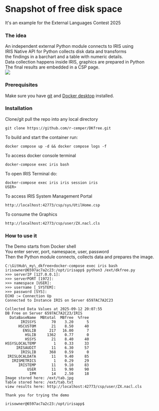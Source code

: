 # Snapshot of free disk space
It's an example for the External Languages Contest 2025   
### The idea
An independent external Python module connects to IRIS using  
IRIS Native API for Python collects disk data and transforms  
the findings in a barchart and a table with numeric details.  
Data collection happens inside IRIS, graphics are prepared in Python   
The final results are embedded in a CSP page.  
<img src="https://github.com/r-cemper/DKfree/blob/master/dkfree1.jpg">    

### Prerequisites
Make sure you have [git](https://git-scm.com/book/en/v2/Getting-Started-Installing-Git) and [Docker desktop](https://www.docker.com/products/docker-desktop) installed.
### Installation
Clone/git pull the repo into any local directory
```
git clone https://github.com/r-cemper/DKfree.git
```
To build and start the container run:
```
docker compose up -d && docker compose logs -f
```
To access docker console terminal
```
docker-compose exec iris bash
```
To open IRIS Terminal do:
```
docker-compose exec iris iris session iris
USER>
```
To access IRIS System Management Portal
```
http://localhost:42773/csp/sys/UtilHome.csp
```
To consume the Graphics
```
http://localhost:42773/csp/user/ZX.nacl.cls
```
### How to use it
The Demo starts from Docker shell  
You enter server, port, namespace, user, password  
Then the Python module connects, collects data and prepares the image.  
```
C:\GitHub\_my\_dkfree>docker-compose exec iris bash
irisowner@6597ac7a2c23:/opt/irisapp$ python3 /ext/dkfree.py
>>> serverIP [127.0.0.1]:
>>> serverPORT [1972]:
>>> namespace [USER]:
>>> username [_SYSTEM]:
>>> password [SYS]:
ECHO := Connection Up
Connected to Instance IRIS on Server 6597AC7A2C23

Collected Data Values at 2025-09-12 20:07:55
DB Free on Server 6597AC7A2C23/IRIS
  DataBaseName  MBtotal  MBfree  %free
       IRISSYS       70    3.20      5
      HSCUSTOM       21    8.50     40
        ENSLIB      217   16.00      7
         HSLIB     1362    0.77      0
         HSSYS       21    8.40     40
HSSYSLOCALTEMP        1    0.33     33
     IRISAUDIT       11    6.30     57
       IRISLIB      368    0.59      0
 IRISLOCALDATA       11    9.40     85
   IRISMETRICS        1    0.29     29
      IRISTEMP       11    9.10     83
          USER       11    9.90     90
           IPM       14    2.50     18
Image stored here: /ext/tab.jpg
Table stored here: /ext/tab.txt
view results here: http://localhost:42773/csp/user/ZX.nacl.cls

Thank you for trying the demo

irisowner@6597ac7a2c23:/opt/irisapp$
```   


   
